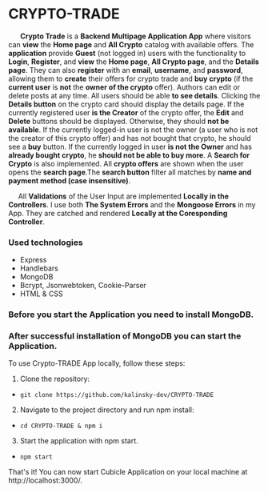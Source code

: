 # CRYPTO-TRADE

&nbsp; &nbsp; &nbsp; **Crypto Trade** is a **Backend Multipage Application App** where visitors can **view** the **Home page** and **All Crypto** catalog with available offers. The **application** provide **Guest** (not logged in) users with the functionality to **Login**, **Register**, and **view** the **Home page**, **All Crypto page**, and the **Details page**. They can also **register** with an **email**, **username**, and **password**, allowing them to **create** their offers for crypto trade and **buy crypto** (if the **current user** is **not** the **owner of the crypto** offer). Authors can edit or delete posts at any time. All users should be able **to see details**. Clicking the **Details button** on the crypto card should display the details page. If the currently registered user **is the Creator** of the crypto offer, the **Edit** and **Delete** buttons should be displayed. Otherwise, they should **not be available**. If the currently logged-in user is not the owner (a user who is not the creator of this crypto offer) and has not bought that crypto, he should see a **buy** button. If the currently logged in user **is not the Owner** and has **already bought crypto**, he **should not be able to buy more**. A **Search for Crypto** is also implemented. All **crypto offers** are shown when the user opens the **search page**.The **search button** filter all matches by **name and payment method (case insensitive)**.

&nbsp; &nbsp; &nbsp;All **Validations** of the User Input are implemented **Locally in the Controllers**. I use both **The System Errors** and the **Mongoose Errors** in my App. They are catched and rendered **Locally at the Coresponding Controller**.



### Used technologies

- Express
- Handlebars
- MongoDB
- Bcrypt, Jsonwebtoken, Cookie-Parser
- HTML & CSS

### Before you start the Application you need to install MongoDB.

### After successful installation of MongoDB you can start the Application.

To use Crypto-TRADE App locally, follow these steps:

1.  Clone the repository:

- `git clone https://github.com/kalinsky-dev/CRYPTO-TRADE`

2.  Navigate to the project directory and run npm install:

- `cd CRYPTO-TRADE & npm i`

3.  Start the application with npm start.

- `npm start`

That's it! You can now start Cubicle Application on your local machine at http://localhost:3000/.
